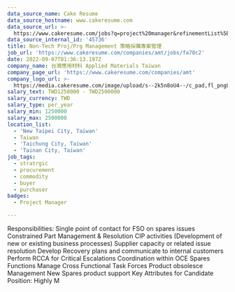 ```yaml
---
data_source_name: Cake Resume
data_source_hostname: www.cakeresume.com
data_source_url: >-
  https://www.cakeresume.com/jobs?q=project%20manager&refinementList%5Blang_name%5D%5B0%5D=English&refinementList%5Bsalary_type%5D=per_year&range%5Bsalary_range%5D%5Bmin%5D=1000000&page=2
data_source_internal_id: '45736'
title: Non-Tech Proj/Prg Management 策略採購專案管理
job_url: 'https://www.cakeresume.com/companies/amt/jobs/fa70c2'
date: 2022-09-07T01:36:13.197Z
company_name: 台灣應用材料 Applied Materials Taiwan
company_page_url: 'https://www.cakeresume.com/companies/amt'
company_logo_url: >-
  https://media.cakeresume.com/image/upload/s--2k5n8oU4--/c_pad,fl_png8,h_200,w_200/v1660726541/smmejxun3qvfz9mozepa.png
salary_text: TWD1250000 - TWD2500000
salary_currency: TWD
salary_type: per_year
salary_min: 1250000
salary_max: 2500000
location_list:
  - 'New Taipei City, Taiwan'
  - Taiwan
  - 'Taichung City, Taiwan'
  - 'Tainan City, Taiwan'
job_tags:
  - stratrgic
  - procurement
  - commodity
  - buyer
  - purchaser
badges:
  - Project Manager

---
```


Responsibilities: Single point of contact for FSO on spares issues Constrained Part Management & Resolution CIP activities (Development of new or existing business processes) Supplier capacity or related issue resolution Develop Recovery plans and communicate to internal customers Perform RCCA for Critical Escalations Coordination within OCE Spares Functions Manage Cross Functional Task Forces Product obsolesce Management New Spares product support Key Attributes for Candidate Position: Highly M